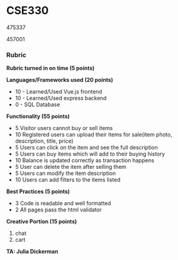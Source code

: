 # CSE330
475337

457001

### Rubric

**Rubric turned in on time (5 points)**

**Languages/Frameworks used (20 points)**
* 10 - Learned/Used Vue.js frontend
* 10 - Learned/Used express backend
* 0 - SQL Database

**Functionality (55 points)**
* 5 Visitor users cannot buy or sell items
* 10 Registered users can upload their items for sale(item photo, description, title, price)
* 5 Users can click on the item and see the full description
* 5 Users can buy items which will add to their buying history
* 10 Balance is updated correctly as transaction happens 
* 5 User can delete the item after selling them
* 5 Users can modify the item description
* 10 Users can add filters to the items listed

**Best Practices (5 points)**
* 3 Code is readable and well formatted
* 2 All pages pass the html validator

**Creative Portion (15 points)**
1. chat
2. cart

**TA: Julia Dickerman**

